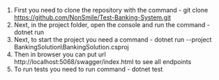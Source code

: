 1. First you need to clone the repository with the command - git clone https://github.com/NonSmiIe/Test-Banking-System.git
2. Next, in the project folder, open the console and run the command - dotnet run
3. Next, to start the project you need a command - dotnet run --project BankingSolution\BankingSolution.csproj
4. Then in browser you can put url http://localhost:5068/swagger/index.html to see all endpoints
5. To run tests you need to run command - dotnet test
